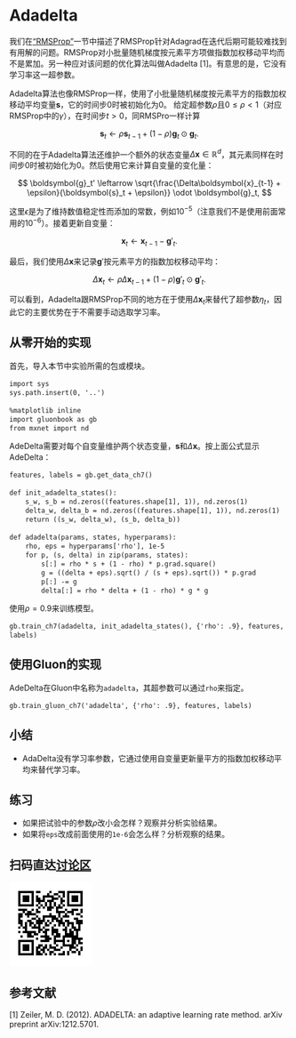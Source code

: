 # Adadelta

我们在[“RMSProp”](rmsprop.md)一节中描述了RMSProp针对Adagrad在迭代后期可能较难找到有用解的问题。RMSProp对小批量随机梯度按元素平方项做指数加权移动平均而不是累加。另一种应对该问题的优化算法叫做Adadelta [1]。有意思的是，它没有学习率这一超参数。

Adadelta算法也像RMSProp一样，使用了小批量随机梯度按元素平方的指数加权移动平均变量$\boldsymbol{s}$，它的时间步0时被初始化为0。
给定超参数$\rho$且$0 \leq \rho < 1$（对应RMSProp中的$\gamma$），在时间步$t>0$，同RMSPro一样计算

$$\boldsymbol{s}_t \leftarrow \rho \boldsymbol{s}_{t-1} + (1 - \rho) \boldsymbol{g}_t \odot \boldsymbol{g}_t. $$

不同的在于Adadelta算法还维护一个额外的状态变量$\Delta\boldsymbol{x}\in\mathbb{R}^d$，其元素同样在时间步0时被初始化为0。然后使用它来计算自变量的变化量：

$$ \boldsymbol{g}_t' \leftarrow \sqrt{\frac{\Delta\boldsymbol{x}_{t-1} + \epsilon}{\boldsymbol{s}_t + \epsilon}}   \odot \boldsymbol{g}_t, $$

这里$\epsilon$是为了维持数值稳定性而添加的常数，例如$10^{-5}$（注意我们不是使用前面常用的$10^{-6}$）。接着更新自变量：

$$\boldsymbol{x}_t \leftarrow \boldsymbol{x}_{t-1} - \boldsymbol{g}'_t. $$

最后，我们使用$\Delta\boldsymbol{x}$来记录$\boldsymbol{g}'$按元素平方的指数加权移动平均：

$$\Delta\boldsymbol{x}_t \leftarrow \rho \Delta\boldsymbol{x}_{t-1} + (1 - \rho) \boldsymbol{g}'_t \odot \boldsymbol{g}'_t. $$

可以看到，Adadelta跟RMSProp不同的地方在于使用$\Delta\boldsymbol{x}_t$来替代了超参数$\eta_t$，因此它的主要优势在于不需要手动选取学习率。


## 从零开始的实现

首先，导入本节中实验所需的包或模块。

```{.python .input  n=1}
import sys
sys.path.insert(0, '..')

%matplotlib inline
import gluonbook as gb
from mxnet import nd
```

AdeDelta需要对每个自变量维护两个状态变量，$\boldsymbol{s}$和$\Delta\boldsymbol{x}$。按上面公式显示AdeDelta：

```{.python .input  n=11}
features, labels = gb.get_data_ch7()

def init_adadelta_states():
    s_w, s_b = nd.zeros((features.shape[1], 1)), nd.zeros(1)
    delta_w, delta_b = nd.zeros((features.shape[1], 1)), nd.zeros(1)
    return ((s_w, delta_w), (s_b, delta_b))

def adadelta(params, states, hyperparams):
    rho, eps = hyperparams['rho'], 1e-5
    for p, (s, delta) in zip(params, states):
        s[:] = rho * s + (1 - rho) * p.grad.square()
        g = ((delta + eps).sqrt() / (s + eps).sqrt()) * p.grad
        p[:] -= g
        delta[:] = rho * delta + (1 - rho) * g * g        
```

使用$\rho=0.9$来训练模型。

```{.python .input  n=12}
gb.train_ch7(adadelta, init_adadelta_states(), {'rho': .9}, features, labels)
```

## 使用Gluon的实现

AdeDelta在Gluon中名称为`adadelta`，其超参数可以通过`rho`来指定。

```{.python .input  n=9}
gb.train_gluon_ch7('adadelta', {'rho': .9}, features, labels)
```

## 小结

* AdaDelta没有学习率参数，它通过使用自变量更新量平方的指数加权移动平均来替代学习率。

## 练习

* 如果把试验中的参数$\rho$改小会怎样？观察并分析实验结果。
* 如果将`eps`改成前面使用的`1e-6`会怎么样？分析观察的结果。

## 扫码直达[讨论区](https://discuss.gluon.ai/t/topic/2277)

![](../img/qr_adadelta.svg)

## 参考文献

[1] Zeiler, M. D. (2012). ADADELTA: an adaptive learning rate method. arXiv preprint arXiv:1212.5701.
